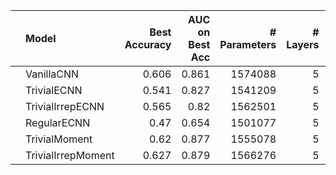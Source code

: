 |    | Model              |   Best Accuracy |   AUC on Best Acc |   # Parameters |   # Layers |   Stage 1 Channels |
|:---|:-------------------|----------------:|------------------:|---------------:|-----------:|-------------------:|
|    | VanillaCNN         |           0.606 |             0.861 |        1574088 |          5 |                 32 |
|    | TrivialECNN        |           0.541 |             0.827 |        1541209 |          5 |                 67 |
|    | TrivialIrrepECNN   |           0.565 |             0.82  |        1562501 |          5 |                 62 |
|    | RegularECNN        |           0.47  |             0.654 |        1501077 |          5 |                 29 |
|    | TrivialMoment      |           0.62  |             0.877 |        1555078 |          5 |                 55 |
|    | TrivialIrrepMoment |           0.627 |             0.879 |        1566276 |          5 |                 59 |